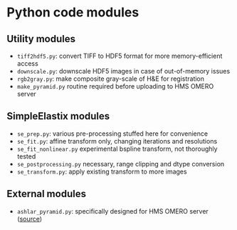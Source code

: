 # Python code modules

## Utility modules
* `tiff2hdf5.py`: convert TIFF to HDF5 format for more memory-efficient access
* `downscale.py`: downscale HDF5 images in case of out-of-memory issues
* `rgb2gray.py`: make composite gray-scale of H&E for registration
* `make_pyramid.py` routine required before uploading to HMS OMERO server

## SimpleElastix modules
* `se_prep.py`: various pre-processing stuffed here for convenience
* `se_fit.py`: affine transform only, changing iterations and resolutions
* `se_fit_nonlinear.py` experimental bspline transform, not thoroughly tested
* `se_postprocessing.py` necessary, range clipping and dtype conversion
* `se_transform.py`: apply existing transform to more images

## External modules
* `ashlar_pyramid.py`: specifically designed for HMS OMERO server ([source](https://gist.github.com/jmuhlich/a926f55f7eb115af54c9d4754539bbc1))
